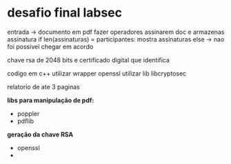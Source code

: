 # desafio final labsec

entrada -> documento em pdf
fazer operadores assinarem doc e armazenas assinatura
if len(assinaturas) = participantes:
     mostra assinaturas
else -> nao foi possivel chegar em acordo

chave rsa de 2048 bits e certificado digital que identifica

codigo em c++
utilizar wrapper openssl
utilizar lib libcryptosec

relatorio de ate 3 paginas

**libs para manipulação de pdf:**

* poppler
* pdflib

**geração da chave RSA**

* openssl
* 
